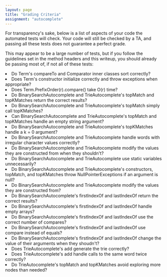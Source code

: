 ```yaml
---
layout: page
title: "Grading Criteria"
assignment: "autocomplete"
---
```


For transparency's sake, below is a list of aspects of your code the automated tests will check. Your code will still be checked by a TA, and passing all these tests does not guarantee a perfect grade. 

This may appear to be a large number of tests, but if you follow the guidelines set in the method headers and this writeup, you should already be passing most of, if not all of these tests:

<li>Do Term's compareTo and Comparator inner classes sort correctly?</li>
<li>Does Term's constructor initialize correctly and throw exceptions when appropriate?</li>
<li>Does Term.PrefixOrder(r).compare() take O(r) time?</li>
<li>Do BinarySearchAutocomplete and TrieAutocomplete's topMatch and topKMatches return the correct results?</li>
<li>Do BinarySearchAutocomplete and TrieAutocomplete's topMatch simply call topKMatches?</li>
<li>Can BinarySearchAutocomplete and TrieAutocomplete's topMatch and topKMatches handle an empty string argument?</li>
<li>Do BinarySearchAutocomplete and TrieAutocomplete's topKMatches handle a k = 0 argument?</li>
<li>Do BinarySearchAutocomplete and TrieAutocomplete handle words with irregular character values correctly?</li>
<li>Do BinarySearchAutocomplete and TrieAutocomplete modify the values they are constructed from when they shouldn't? </li>
<li>Do BinarySearchAutocomplete and TrieAutocomplete use static variables unnecessarily? </li>
<li>Do BinarySearchAutocomplete and TrieAutocomplete's constructors, topMatch, and topKMatches throw NullPointerExceptions if an argument is null? </li>
<li>Do BinarySearchAutocomplete and TrieAutocomplete modify the values they are constructed from? </li>
<li>Do BinarySearchAutocomplete's firstIndexOf and lastIndexOf return the correct results?</li>
<li>Do BinarySearchAutocomplete's firstIndexOf and lastIndexOf handle empty arrays?</li>
<li>Do BinarySearchAutocomplete's firstIndexOf and lastIndexOf use the correct number of compares?</li>
<li>Do BinarySearchAutocomplete's firstIndexOf and lastIndexOf use compare instead of equals?</li>
<li>Do BinarySearchAutocomplete's firstIndexOf and lastIndexOf change the value of their arguments when they shoudn't?</li>
<li>Does TrieAutocomplete's add generate the trie correctly?</li>
<li>Does TrieAutocomplete's add handle calls to the same word twice correctly?</li>
<li>Do TrieAutocomplete's topMatch and topKMatches avoid exploring more nodes than needed?</li>